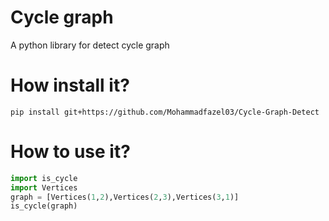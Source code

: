 # Cycle graph
A python library for detect cycle graph
# How install it?
```
pip install git+https://github.com/Mohammadfazel03/Cycle-Graph-Detect
```
# How to use it?
```python
import is_cycle
import Vertices
graph = [Vertices(1,2),Vertices(2,3),Vertices(3,1)]
is_cycle(graph)
